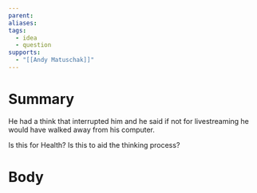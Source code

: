 ```yaml
---
parent: 
aliases: 
tags:
  - idea
  - question
supports:
  - "[[Andy Matuschak]]"
---
```

# Summary 
He had a think that interrupted him and he said if not for livestreaming he would have walked away from his computer.

Is this for Health?
Is this to aid the thinking process?
# Body

